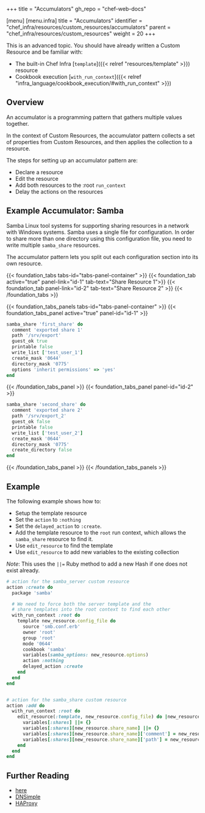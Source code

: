 +++
title = "Accumulators"
gh_repo = "chef-web-docs"

[menu]
  [menu.infra]
    title = "Accumulators"
    identifier = "chef_infra/resources/custom_resources/accumulators"
    parent = "chef_infra/resources/custom_resources"
    weight = 20
+++

This is an advanced topic. You should have already written a Custom Resource and be familiar with:

- The built-in Chef Infra [`template`]({{< relref "resources/template" >}}) resource
- Cookbook execution [`with_run_context`]({{< relref "infra_language/cookbook_execution/#with_run_context" >}})

## Overview

An accumulator is a programming pattern that gathers multiple values together.

In the context of Custom Resources, the accumulator pattern collects a set of properties from  Custom Resources, and then applies the collection to a resource.

The steps for setting up an accumulator pattern are:

- Declare a resource
- Edit the resource
- Add both resources to the :root `run_context`
- Delay the actions on the resources

## Example Accumulator: Samba

Samba Linux tool systems for supporting sharing resources in a network with Windows systems. Samba uses a single file for configuration. In order to share more than one directory using this configuration file, you need to write multiple `samba_share` resources.

The accumulator pattern lets you split out each configuration section into its own resource.

<!-- markdownlint-disable MD033 MDO31 -->
<!----Tabs Section--->
{{< foundation_tabs tabs-id="tabs-panel-container" >}}
{{< foundation_tab active="true" panel-link="id-1" tab-text="Share Resource 1">}}
{{< foundation_tab panel-link="id-2" tab-text="Share Resource 2" >}}
{{< /foundation_tabs >}}
<!----End Tabs --->

<!----Panels Section --->
{{< foundation_tabs_panels tabs-id="tabs-panel-container" >}}
{{< foundation_tabs_panel active="true" panel-id="id-1" >}}
```ruby
samba_share 'first_share' do
  comment 'exported share 1'
  path '/srv/export'
  guest_ok true
  printable false
  write_list ['test_user_1']
  create_mask '0644'
  directory_mask '0775'
  options 'inherit permissions' => 'yes'
end
```
{{< /foundation_tabs_panel >}}
{{< foundation_tabs_panel panel-id="id-2" >}}
```ruby
samba_share 'second_share' do
  comment 'exported share 2'
  path '/srv/export_2'
  guest_ok false
  printable false
  write_list ['test_user_2']
  create_mask '0644'
  directory_mask '0775'
  create_directory false
end
```
{{< /foundation_tabs_panel >}}
{{< /foundation_tabs_panels >}}
<!----End Panels --->
<!-- markdownlint-enable MD033 MD031-->

## Example

The following example shows how to:

- Setup the template resource
- Set the `action` to `:nothing`
- Set the `delayed_action` to `:create`.
- Add the template resource to the `root` run context, which allows the `samba_share` resource to find it.
- Use `edit_resource` to find the template
- Use `edit_resource` to add new variables to the existing collection

_Note_: This uses the `||=` Ruby method to add a new Hash if one does not exist already.

```ruby
# action for the samba_server custom resource
action :create do
  package 'samba'

  # We need to force both the server template and the
  # share templates into the root context to find each other
  with_run_context :root do
    template new_resource.config_file do
      source 'smb.conf.erb'
      owner 'root'
      group 'root'
      mode '0644'
      cookbook 'samba'
      variables(samba_options: new_resource.options)
      action :nothing
      delayed_action :create
    end
  end
end


# action for the samba_share custom resource
action :add do
  with_run_context :root do
    edit_resource(:template, new_resource.config_file) do |new_resource|
      variables[:shares] ||= {}
      variables[:shares][new_resource.share_name] ||= {}
      variables[:shares][new_resource.share_name]['comment'] = new_resource.comment
      variables[:shares][new_resource.share_name]['path'] = new_resource.path
    end
  end
end
```

## Further Reading

- [here](https://github.com/chef/chef/issues/5438#issuecomment-351153222)
- [DNSimple](https://blog.dnsimple.com/2017/10/chef-accumulators/)
- [HAProxy](https://github.com/sous-chefs/haproxy/blob/a9c24d336c01828fef52cedae8cc445d8dbc21dd/libraries/resource.rb#L22)
